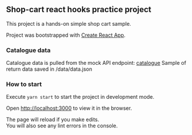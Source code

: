 ## Shop-cart react hooks practice project

This project is a hands-on simple shop cart sample. 

Project was bootstrapped with [Create React App](https://github.com/facebook/create-react-app).

### Catalogue data

Catalogue data is pulled from the mock API endpoint: [catalogue](https://5e77a9a9e3fd85001601f9dd.mockapi.io/api/v1/catalogue)
Sample of return data saved in /data/data.json

### How to start

Execute `yarn start` to start the project in development mode.<br />

Open [http://localhost:3000](http://localhost:3000) to view it in the browser.

The page will reload if you make edits.<br />
You will also see any lint errors in the console.

